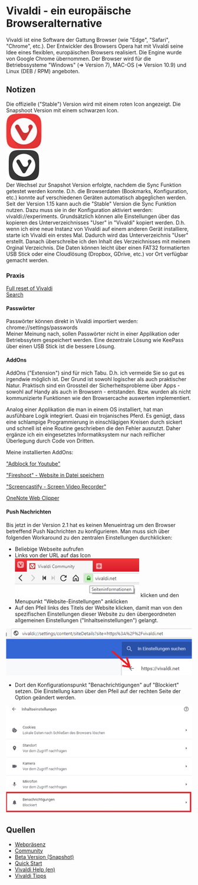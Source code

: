 # Vivaldi - ein europäische Browseralternative

Vivaldi ist eine Software der Gattung Browser (wie "Edge", "Safari", "Chrome", etc.). Der Entwickler des Browsers Opera hat mit Vivaldi seine Idee eines flexiblen, europäischen Browsers realisiert. Die Engine wurde von Google Chrome übernommen. Der Browser wird für die Betriebssysteme "Windows" (=> Version 7), MAC-OS (=> Version 10.9) und Linux (DEB / RPM) angeboten.

## Notizen

Die offizielle ("Stable") Version wird mit einem roten Icon angezeigt. Die Snapshoot Version mit einem schwarzen Icon.  
![Stable Version](../VIVALDI/icon.jpg)  
![Snapshot Version](../VIVALDI/iconsshoot.jpg)  
Der Wechsel zur Snapshot Version erfolgte, nachdem die Sync Funktion getestet werden konnte. D.h. die Browserdaten (Bookmarks, Konfiguration, etc.) konnte auf verschiedenen Geräten automatisch abgeglichen werden.  Seit der Version 1.15 kann auch die "Stable" Version die Sync Funktion nutzen. Dazu muss sie in der Konfiguration aktiviert werden:  vivaldi://experiments. 
Grundsätzlich können alle Einstellungen über das kopieren des Unterverzeichnisses "User" in "Vivaldi" kopiert werden. D.h. wenn ich eine neue Instanz von Vivaldi auf einem anderen Gerät installiere, starte ich Vivaldi ein erstes Mal. Dadurch wird das Unterverzeichnis "User" erstellt. Danach überschreibe ich den Inhalt des Verzeichnisses mit meinem Orginal Verzeichnis. Die Daten können leicht über einen FAT32 formatierten USB Stick oder eine Cloudlösung (Dropbox, GDrive, etc.) vor Ort verfügbar gemacht werden.

### Praxis
[Full reset of Vivaldi](https://help.vivaldi.com/article/full-reset-of-vivaldi/)  
[Search](https://help.vivaldi.com/article/search/)  

#### Passwörter  

Passwörter können direkt in Vivaldi importiert werden: chrome://settings/passwords  
Meiner Meinung nach, sollen Passwörter nicht in einer Applikation oder Betriebssytem gespeichert werden. Eine dezentrale Lösung wie KeePass über einen USB Stick ist die bessere Lösung.  

#### AddOns  

AddOns ("Extension") sind für mich Tabu. D.h. ich vermeide Sie so gut es irgendwie möglich ist. Der Grund ist sowohl logischer als auch praktischer Natur. Praktisch sind ein Grossteil der Sicherheitsprobleme über Apps - sowohl auf Handy als auch in Browsern - entstanden.  Bzw. wurden als nicht kommunizierte Funktionen wie den Browsercache auswerten implementiert.

Analog einer Applikation die man in einem OS installiert, hat man ausfühbare Logik integriert. Quasi ein trojanisches Pferd. Es genügt, dass eine schlampige Programmierung in einschlägigen Kreisen durch sickert und schnell ist eine Routine geschrieben die den Fehler ausnutzt. Daher ergänze ich ein eingesetztes Informatiksystem nur nach reiflicher Überlegung durch Code von Dritten.  

Meine installierten AddOns:  

["Adblock for Youtube"](https://chrome.google.com/webstore/detail/adblock-for-youtube/cmedhionkhpnakcndndgjdbohmhepckk)  

["Fireshoot" - Website in Datei speichern](https://chrome.google.com/webstore/detail/take-webpage-screenshots/mcbpblocgmgfnpjjppndjkmgjaogfceg)

["Screencastify - Screen Video Recorder"](https://chrome.google.com/webstore/detail/screencastify-screen-vide/mmeijimgabbpbgpdklnllpncmdofkcpn)  

[OneNote Web Clipper](https://chrome.google.com/webstore/detail/onenote-web-clipper/gojbdfnpnhogfdgjbigejoaolejmgdhk?hl=de)

#### Push Nachrichten  

Bis jetzt in der Version 2.1 hat es keinen Menueintrag um den Browser betreffend Push Nachrichten zu konfigurieren. Man muss sich über folgenden Workaround zu den zentralen Einstellungen durchklicken:  

* Beliebige Webseite aufrufen
* Links von der URL auf das Icon  !["Seiteninformation"](../VIVALDI/seiteninformation.jpg)  klicken und den Menupunkt "Website-Einstellungen" anklicken
* Auf den Pfeil links des Titels der Website klicken, damit man von den spezifischen Einstellungen dieser Website zu den übergeordneten allgemeinen Einstellungen ("Inhaltseinstellungen") gelangt.    

![Seiteninformation](../VIVALDI/seiteninformation1.jpg)  

* Dort den Konfigurationspunkt "Benachrichtigungen" auf "Blockiert" setzen. Die Einstellung kann über den Pfeil auf der rechten Seite der Option geändert werden.  

![Seiteninformation](../VIVALDI/seiteninformation2.jpg)  


## Quellen

* [Webpräsenz](https://vivaldi.com/)
* [Community](https://forum.vivaldi.net/)
* [Beta Version (Snapshot)](https://vivaldi.com/blog/snapshots/)
* [Quick Start](https://help.vivaldi.com/guide/quick-start/)
* [Vivaldi Help (en)](https://help.vivaldi.com/)
* [Vivaldi Tipps](https://vivalditips.com/)
